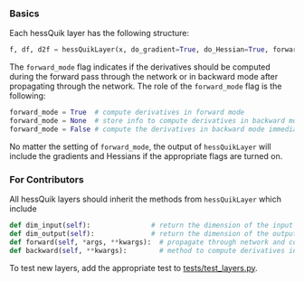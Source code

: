 ### Basics

Each hessQuik layer has the following structure:
```python
f, df, d2f = hessQuikLayer(x, do_gradient=True, do_Hessian=True, forward_mode=True, dudx=None, d2ud2x=None)
```
The ```forward_mode``` flag indicates if the derivatives should be computed during the forward pass through the network or in backward mode after propagating through the network. 
The role of the ```forward_mode``` flag is the following:
```python
forward_mode = True  # compute derivatives in forward mode
forward_mode = None  # store info to compute derivatives in backward mode, but wait to compute
forward_mode = False # compute the derivatives in backward mode immediately
```
No matter the setting of ```forward_mode```, the output of ```hessQuikLayer``` will include the gradients and Hessians if the appropriate flags are turned on.

### For Contributors
All hessQuik layers should inherit the methods from ```hessQuikLayer``` which include
```python
def dim_input(self):               # return the dimension of the input into the layer 
def dim_output(self):              # return the dimension of the output from the layer
def forward(self, *args, **kwargs):  # propagate through network and compute derivatives in either forward or backward more
def backward(self, **kwargs):        # method to compute derivatives in backward mode; this method will be called in forward()
```
To test new layers, add the appropriate test to [tests/test_layers.py](https://github.com/elizabethnewman/hessQuik/tree/main/hessQuik/tests). 





